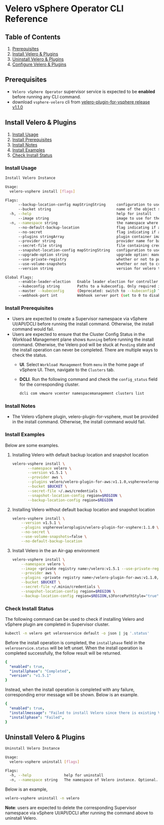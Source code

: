 # Velero vSphere Operator CLI Reference

## Table of Contents

1. [Prerequisites](#prerequisites)
2. [Install Velero & Plugins](#install-velero--plugins)
3. [Uninstall Velero & Plugins](#uninstall-velero--plugins)
4. [Configure Velero & Plugins](#configure-velero--plugins)

## Prerequisites

* `Velero vSphere Operator` supervisor service is expected to be **enabled** before running any CLI command.
* download `vsphere-velero` cli from [velero-plugin-for-vsphere release v1.1.0]('releases/download/v1.1.0/velero-vsphere-1.1.0-linux-amd64.tar.gz')

## Install Velero & Plugins

1. [Install Usage](#command-usage)
2. [Install Prerequisites](#install-prerequisites)
3. [Install Notes](#install-notes)
4. [Install Examples](#install-examples)
5. [Check Install Status](#check-install-status)

### Install Usage

```bash
Install Velero Instance

Usage:
  velero-vsphere install [flags]

Flags:
      --backup-location-config mapStringString     configuration to use for the backup storage location. Format is key1=value1,key2=value2
      --bucket string                              name of the object storage bucket where backups should be stored
  -h, --help                                       help for install
      --image string                               image to use for the Velero server pods. Optional. (default "velero/velero:v1.5.1")
  -n, --namespace string                           the namespace where to install Velero. Optional. (default "velero")
      --no-default-backup-location                 flag indicating if a default backup location should be created. Must be used as confirmation if --bucket or --provider are not provided. Optional.
      --no-secret                                  flag indicating if a secret should be created. Must be used as confirmation if --secret-file is not provided. Optional.
      --plugins stringArray                        plugin container images to install into the Velero Deployment
      --provider string                            provider name for backup and volume storage
      --secret-file string                         file containing credentials for backup and volume provider. If not specified, --no-secret must be used for confirmation. Optional.
      --snapshot-location-config mapStringString   configuration to use for the volume snapshot location. Format is key1=value1,key2=value2
      --upgrade-option string                      upgrade option: manual or automatic. Optional. (default "Manual")
      --use-private-registry                       whether or not to pull instance images from a private registry. Optional
      --use-volume-snapshots                       whether or not to create snapshot location automatically. Optional (default true)
      --version string                             version for velero to be installed. Optional. (default "v1.5.1")

Global Flags:
      --enable-leader-election   Enable leader election for controller manager. Enabling this will ensure there is only one active controller manager.
      --kubeconfig string        Paths to a kubeconfig. Only required if out-of-cluster.
      --master --kubeconfig      (Deprecated: switch to --kubeconfig) The address of the Kubernetes API server. Overrides any value in kubeconfig. Only required if out-of-cluster.
      --webhook-port int         Webhook server port (set to 0 to disable)
```

### Install Prerequisites

* Users are expected to create a Supervisor namespace via vSphere UI/API/DCLI before running the install command. Otherwise, the install command would fail.
* Users are expected to ensure that the Cluster Config Status in the Workload Management plane shows `Running` before running the install command. Otherwise, the Velero pod will be stuck at `Pending` state and the install operation can never be completed. There are multiple ways to check the status.
  * **UI**. Select `Workload Management` from `menu` in the home page of vSphere UI. Then, navigate to the `Clusters` tab.
  * **DCLI**. Run the following command and check the `config_status` field for the corresponding cluster.

    ```bash
    dcli com vmware vcenter namespacemanagement clusters list
    ```

### Install Notes

* The Velero vSphere plugin, velero-plugin-for-vsphere, must be provided in the install command. Otherwise, the install command would fail.

### Install Examples

Below are some examples.

1. Installing Velero with default backup location and snapshot location

    ```bash
    velero-vsphere install \
           --namespace velero \
           --version v1.5.1 \
           --provider aws \
           --plugins velero/velero-plugin-for-aws:v1.1.0,vsphereveleroplugin/velero-plugin-for-vsphere:1.1.0 \
           --bucket $BUCKET \
           --secret-file ~/.aws/credentials \
           --snapshot-location-config region=$REGION \
           --backup-location-config region=$REGION
    ```

2. Installing Velero without default backup location and snapshot location

    ```bash
    velero-vsphere install \
        --version v1.5.1 \
        --plugins vsphereveleroplugin/velero-plugin-for-vsphere:1.1.0 \
        --no-secret \
        --use-volume-snapshots=false \
        --no-default-backup-location
    ```

3. Install Velero in the an Air-gap environment

    ```bash
    velero-vsphere install \
        --namespace velero \
        --image <private registry name>/velero:v1.5.1 --use-private-registry \
        --provider aws \
        --plugins <private registry name>/velero-plugin-for-aws:v1.1.0,<private registry name>/velero-plugin-for-vsphere:1.1.0 \
        --bucket $BUCKET \
        --secret-file ~/.minio/credentials \
        --snapshot-location-config region=$REGION \
        --backup-location-config region=$REGION,s3ForcePathStyle="true",s3Url=$S3URL
    ```

### Check Install Status

The following command can be used to check if installing Velero and vSphere plugin are completed in Supervisor cluster.

```bash
kubectl -n velero get veleroservice default -o json | jq '.status'
```

Before the install operation is completed, the `installphase` field in the `veleroservice.status` will be left unset.
When the install operation is completed successfully, the follow result will be returned.

```yaml
{
  "enabled": true,
  "installphase": "Completed",
  "version": "v1.5.1"
}
```

Instead, when the install operation is completed with any failure, corresponding error message
will be shown. Below is an example.

```yaml
{
  "enabled": true,
  "installmessage": "Failed to install Velero since there is existing Velero instance in the cluster. Error: The expected annotation already exists, velero-service=velero",
  "installphase": "Failed",
}
```

## Uninstall Velero & Plugins

```bash
Uninstall Velero Instance

Usage:
  velero-vsphere uninstall [flags]

Flags:
  -h, --help               help for uninstall
  -n, --namespace string   The namespace of Velero instance. Optional. (default "velero")
```

Below is an example,

```bash
velero-vsphere uninstall -n velero
```

**Note**: users are expected to delete the corresponding Supervisor namespace via vSphere UI/API/DCLI after
running the command above to uninstall Velero.
